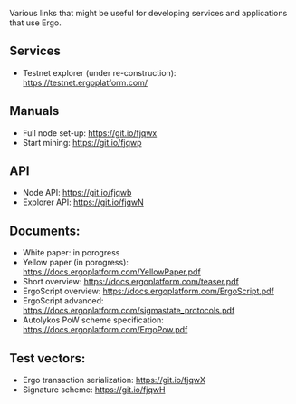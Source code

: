 Various links that might be useful for developing services and applications that use Ergo.

## Services
- Testnet explorer (under re-construction): https://testnet.ergoplatform.com/

## Manuals
- Full node set-up: https://git.io/fjqwx
- Start mining: https://git.io/fjqwp

## API
- Node API: https://git.io/fjqwb
- Explorer API: https://git.io/fjqwN

## Documents:
- White paper: in porogress
- Yellow paper (in porogress): https://docs.ergoplatform.com/YellowPaper.pdf
- Short overview: https://docs.ergoplatform.com/teaser.pdf
- ErgoScript overview: https://docs.ergoplatform.com/ErgoScript.pdf
- ErgoScript advanced: https://docs.ergoplatform.com/sigmastate_protocols.pdf
- Autolykos PoW scheme specification: https://docs.ergoplatform.com/ErgoPow.pdf

## Test vectors:
- Ergo transaction serialization: https://git.io/fjqwX
- Signature scheme: https://git.io/fjqwH
